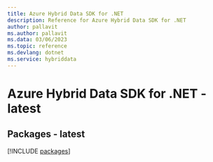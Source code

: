 ```yaml
---
title: Azure Hybrid Data SDK for .NET
description: Reference for Azure Hybrid Data SDK for .NET
author: pallavit
ms.author: pallavit
ms.data: 03/06/2023
ms.topic: reference
ms.devlang: dotnet
ms.service: hybriddata
---
```

# Azure Hybrid Data SDK for .NET - latest
## Packages - latest
[!INCLUDE [packages](hybrid-data-index.md)]